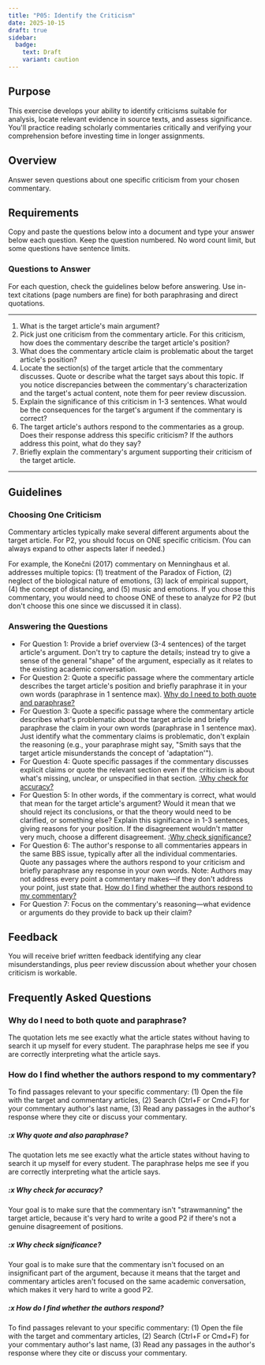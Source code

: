 ```yaml
---
title: "P05: Identify the Criticism"
date: 2025-10-15
draft: true
sidebar:
  badge:
    text: Draft
    variant: caution
---
```


## Purpose

This exercise develops your ability to identify criticisms suitable for analysis, locate relevant evidence in source texts, and assess significance. You'll practice reading scholarly commentaries critically and verifying your comprehension before investing time in longer assignments.

## Overview

Answer seven questions about one specific criticism from your chosen commentary.

## Requirements

Copy and paste the questions below into a document and type your answer below each question. Keep the question numbered. No word count limit, but some questions have sentence limits.

### Questions to Answer

For each question, check the guidelines below before answering. Use in-text citations (page numbers are fine) for both paraphrasing and direct quotations.

---

1. What is the target article's main argument?
2. Pick just one criticism from the commentary article. For this criticism, how does the commentary describe the target article's position?
3. What does the commentary article claim is problematic about the target article's position?
4. Locate the section(s) of the target article that the commentary discusses. Quote or describe what the target says about this topic. If you notice discrepancies between the commentary's characterization and the target's actual content, note them for peer review discussion.
5. Explain the significance of this criticism in 1-3 sentences. What would be the consequences for the target's argument if the commentary is correct?
6. The target article's authors respond to the commentaries as a group. Does their response address this specific criticism? If the authors address this point, what do they say?
7. Briefly explain the commentary's argument supporting their criticism of the target article.

---

## Guidelines

### Choosing One Criticism

Commentary articles typically make several different arguments about the target article. For P2, you should focus on ONE specific criticism. (You can always expand to other aspects later if needed.)

For example, the Konečni (2017) commentary on Menninghaus et al. addresses multiple topics: (1) treatment of the Paradox of Fiction, (2) neglect of the biological nature of emotions, (3) lack of empirical support, (4) the concept of distancing, and (5) music and emotions. If you chose this commentary, you would need to choose ONE of these to analyze for P2 (but don't choose this one since we discussed it in class).

### Answering the Questions

- For Question 1: Provide a brief overview (3-4 sentences) of the target article's argument. Don't try to capture the details; instead try to give a sense of the general "shape" of the argument, especially as it relates to the existing academic conversation.
- For Question 2: Quote a specific passage where the commentary article describes the target article's position and briefly paraphrase it in your own words (paraphrase in 1 sentence max). [Why do I need to both quote and paraphrase?](#why-do-i-need-to-both-quote-and-paraphrase)
- For Question 3: Quote a specific passage where the commentary article describes what's problematic about the target article and briefly paraphrase the claim in your own words (paraphrase in 1 sentence max). Just identify what the commentary claims is problematic, don't explain the reasoning (e.g., your paraphrase might say, "Smith says that the target article misunderstands the concept of 'adaptation'").
- For Question 4:  Quote specific passages if the commentary discusses explicit claims or quote the relevant section even if the criticism is about what's missing, unclear, or unspecified in that section. [:Why check for accuracy?](#x-why-check-for-accuracy)
- For Question 5: In other words, if the commentary is correct, what would that mean for the target article's argument? Would it mean that we should reject its conclusions, or that the theory would need to be clarified, or something else? Explain this significance in 1-3 sentences, giving reasons for your position. If the disagreement wouldn't matter very much, choose a different disagreement. [:Why check significance?](#x-why-check-significance)
- For Question 6: The author's response to all commentaries appears in the same BBS issue, typically after all the individual commentaries. Quote any passages where the authors respond to your criticism and briefly paraphrase any response in your own words. Note: Authors may not address every point a commentary makes—if they don't address your point, just state that. [How do I find whether the authors respond to my commentary?](#how-do-i-find-whether-the-authors-respond-to-my-commentary)
- For Question 7: Focus on the commentary's reasoning—what evidence or arguments do they provide to back up their claim?

## Feedback

You will receive brief written feedback identifying any clear misunderstandings, plus peer review discussion about whether your chosen criticism is workable.

## Frequently Asked Questions

### Why do I need to both quote and paraphrase?

The quotation lets me see exactly what the article states without having to search it up myself for every student. The paraphrase helps me see if you are correctly interpreting what the article says.

### How do I find whether the authors respond to my commentary?

To find passages relevant to your specific commentary: (1) Open the file with the target and commentary articles, (2) Search (Ctrl+F or Cmd+F) for your commentary author's last name, (3) Read any passages in the author's response where they cite or discuss your commentary.

##### :x Why quote and also paraphrase?

The quotation lets me see exactly what the article states without having to search it up myself for every student. The paraphrase helps me see if you are correctly interpreting what the article says.

##### :x Why check for accuracy?

Your goal is to make sure that the commentary isn't "strawmanning" the target article, because it's very hard to write a good P2 if there's not a genuine disagreement of positions.

##### :x Why check significance?

Your goal is to make sure that the commentary isn't focused on an insignificant part of the argument, because it means that the target and commentary articles aren't focused on the same academic conversation, which makes it very hard to write a good P2.

##### :x How do I find whether  the authors respond?

To find passages relevant to your specific commentary: (1) Open the file with the target and commentary articles, (2) Search (Ctrl+F or Cmd+F) for your commentary author's last name, (3) Read any passages in the author's response where they cite or discuss your commentary.
